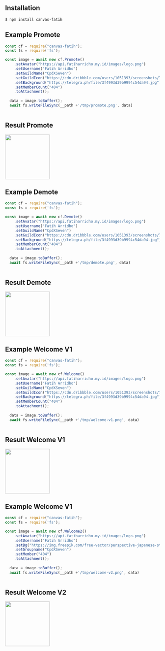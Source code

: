 ## Installation

```bash
$ npm install canvas-fatih
```

## Example Promote

```js
const cf = require("canvas-fatih");
const fs = require('fs');

const image = await new cf.Promote()
    .setAvatar("https://api.fatiharridho.my.id/images/logo.png")
    .setUsername("Fatih Arridho")
    .setGuildName("CpdXSeven")
    .setGuildIcon("https://cdn.dribbble.com/users/1051393/screenshots/7011829/media/f19892ea228d4dfafd5a0abf273f6b3c.png")
    .setBackground("https://telegra.ph/file/3f4993d39b9994c54da94.jpg")
    .setMemberCount("404")
    .toAttachment();
  
  data = image.toBuffer();
  await fs.writeFileSync(__path +'/tmp/promote.png', data)
 
```
## Result Promote
<img src="https://api.fatiharridho.my.id/api/canvas/promote?pp=https://api.fatiharridho.my.id/images/logo.png&nama=Fatih%20Arridho&namagc=CpdXSeven&ppgc=https://cdn.dribbble.com/users/1051393/screenshots/7011829/media/f19892ea228d4dfafd5a0abf273f6b3c.png&bg=https://telegra.ph/file/3f4993d39b9994c54da94.jpg&member=404" height="145"></img>

## Example Demote

```js
const cf = require("canvas-fatih");
const fs = require('fs');

const image = await new cf.Demote()
    .setAvatar("https://api.fatiharridho.my.id/images/logo.png")
    .setUsername("Fatih Arridho")
    .setGuildName("CpdXSeven")
    .setGuildIcon("https://cdn.dribbble.com/users/1051393/screenshots/7011829/media/f19892ea228d4dfafd5a0abf273f6b3c.png")
    .setBackground("https://telegra.ph/file/3f4993d39b9994c54da94.jpg")
    .setMemberCount("404")
    .toAttachment();
  
  data = image.toBuffer();
  await fs.writeFileSync(__path +'/tmp/demote.png', data)
 
```
## Result Demote
<img src="https://api.fatiharridho.my.id/api/canvas/demote?pp=https://api.fatiharridho.my.id/images/logo.png&nama=Fatih%20Arridho&namagc=CpdXSeven&ppgc=https://cdn.dribbble.com/users/1051393/screenshots/7011829/media/f19892ea228d4dfafd5a0abf273f6b3c.png&bg=https://telegra.ph/file/3f4993d39b9994c54da94.jpg&member=404" height="145"></img>

## Example Welcome V1

```js
const cf = require("canvas-fatih");
const fs = require('fs');

const image = await new cf.Welcome()
    .setAvatar("https://api.fatiharridho.my.id/images/logo.png")
    .setUsername("Fatih Arridho")
    .setGuildName("CpdXSeven")
    .setGuildIcon("https://cdn.dribbble.com/users/1051393/screenshots/7011829/media/f19892ea228d4dfafd5a0abf273f6b3c.png")
    .setBackground("https://telegra.ph/file/3f4993d39b9994c54da94.jpg")
    .setMemberCount("404")
    .toAttachment();
  
  data = image.toBuffer();
  await fs.writeFileSync(__path +'/tmp/welcome-v1.png', data)
 
```
## Result Welcome V1
<img src="https://api.fatiharridho.my.id/api/canvas/welcome/v1?pp=https://api.fatiharridho.my.id/images/logo.png&nama=Fatih%20Arridho&namagc=CpdXSeven&ppgc=https://cdn.dribbble.com/users/1051393/screenshots/7011829/media/f19892ea228d4dfafd5a0abf273f6b3c.png&bg=https://telegra.ph/file/3f4993d39b9994c54da94.jpg&member=404" height="145"></img>

## Example Welcome V1

```js
const cf = require("canvas-fatih");
const fs = require('fs');

const image = await new cf.Welcome2()
    .setAvatar("https://api.fatiharridho.my.id/images/logo.png")
    .setUsername("Fatih Arridho")
    .setBg("https://img.freepik.com/free-vector/perspective-japanese-street-neon-lights_52683-44988.jpg")
    .setGroupname("CpdXSeven")
    .setMember("404")
    .toAttachment();
  
  data = image.toBuffer();
  await fs.writeFileSync(__path +'/tmp/welcome-v2.png', data)
 
```
## Result Welcome V2
<img src="https://api.fatiharridho.my.id/api/canvas/welcome/v2?pp=https://api.fatiharridho.my.id/images/logo.png&nama=Fatih%20Arridho&bg=https://img.freepik.com/free-vector/perspective-japanese-street-neon-lights_52683-44988.jpg&namagc=CpdXSeven&member=404c=https://cdn.dribbble.com/users/1051393/screenshots/7011829/media/f19892ea2&bg=https://telegra.ph/file/3f4993d39b9994c54da94.jpg&member=404" height="145"></img>
